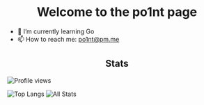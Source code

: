 <h1 align="center"> Welcome to the po1nt page </h1>

- 🌱 I’m currently learning Go
- 📫 How to reach me: po1nt@pm.me

<h2 align="center"> Stats </h1>

![Profile views](https://gpvc.arturio.dev/po1nt-1)

![Top Langs](https://github-readme-stats-axpwmfcg3.vercel.app/api/top-langs/?username=po1nt-1&count_private=false&theme=dracula&hide_border=true)
![All Stats](https://github-readme-stats-axpwmfcg3.vercel.app/api?username=po1nt-1&show_icons=true&include_all_commits=true&count_private=true&hide=contribs&theme=dracula&hide_border=true)
